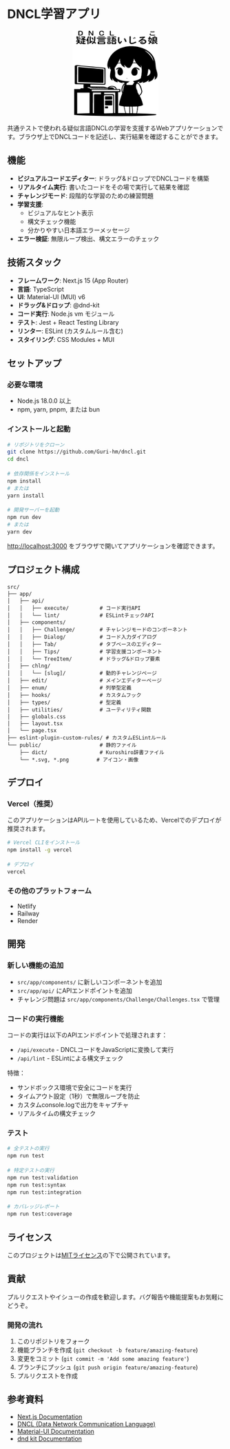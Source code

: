 # DNCL学習アプリ

<div align="center">
  <img src="public/webp/title_character.webp" alt="DNCL学習アプリのマスコット" width="200" height="200">
</div>

共通テストで使われる疑似言語DNCLの学習を支援するWebアプリケーションです。ブラウザ上でDNCLコードを記述し、実行結果を確認することができます。

## 機能

- **ビジュアルコードエディター**: ドラッグ&ドロップでDNCLコードを構築
- **リアルタイム実行**: 書いたコードをその場で実行して結果を確認
- **チャレンジモード**: 段階的な学習のための練習問題
- **学習支援**: 
  - ビジュアルなヒント表示
  - 構文チェック機能
  - 分かりやすい日本語エラーメッセージ
- **エラー検証**: 無限ループ検出、構文エラーのチェック

## 技術スタック

- **フレームワーク**: Next.js 15 (App Router)
- **言語**: TypeScript
- **UI**: Material-UI (MUI) v6
- **ドラッグ&ドロップ**: @dnd-kit
- **コード実行**: Node.js vm モジュール
- **テスト**: Jest + React Testing Library
- **リンター**: ESLint (カスタムルール含む)
- **スタイリング**: CSS Modules + MUI

## セットアップ

### 必要な環境
- Node.js 18.0.0 以上
- npm, yarn, pnpm, または bun

### インストールと起動

```bash
# リポジトリをクローン
git clone https://github.com/Guri-hm/dncl.git
cd dncl

# 依存関係をインストール
npm install
# または
yarn install

# 開発サーバーを起動
npm run dev
# または
yarn dev
```

[http://localhost:3000](http://localhost:3000) をブラウザで開いてアプリケーションを確認できます。

## プロジェクト構成

```
src/
├── app/
│   ├── api/
│   │   ├── execute/          # コード実行API
│   │   └── lint/             # ESLintチェックAPI
│   ├── components/
│   │   ├── Challenge/        # チャレンジモードのコンポーネント
│   │   ├── Dialog/           # コード入力ダイアログ
│   │   ├── Tab/              # タブベースのエディター
│   │   ├── Tips/             # 学習支援コンポーネント
│   │   └── TreeItem/         # ドラッグ&ドロップ要素
│   ├── chlng/
│   │   └── [slug]/           # 動的チャレンジページ
│   ├── edit/                 # メインエディターページ
│   ├── enum/                 # 列挙型定義
│   ├── hooks/                # カスタムフック
│   ├── types/                # 型定義
│   ├── utilities/            # ユーティリティ関数
│   ├── globals.css
│   ├── layout.tsx
│   └── page.tsx
├── eslint-plugin-custom-rules/ # カスタムESLintルール
└── public/                   # 静的ファイル
    ├── dict/                 # Kuroshiro辞書ファイル
    └── *.svg, *.png         # アイコン・画像
```

## デプロイ

### Vercel（推奨）
このアプリケーションはAPIルートを使用しているため、Vercelでのデプロイが推奨されます。

```bash
# Vercel CLIをインストール
npm install -g vercel

# デプロイ
vercel
```

### その他のプラットフォーム
- Netlify
- Railway
- Render

## 開発

### 新しい機能の追加
- `src/app/components/` に新しいコンポーネントを追加
- `src/app/api/` にAPIエンドポイントを追加
- チャレンジ問題は `src/app/components/Challenge/Challenges.tsx` で管理

### コードの実行機能
コードの実行は以下のAPIエンドポイントで処理されます：
- `/api/execute` - DNCLコードをJavaScriptに変換して実行
- `/api/lint` - ESLintによる構文チェック

特徴：
- サンドボックス環境で安全にコードを実行
- タイムアウト設定（1秒）で無限ループを防止
- カスタムconsole.logで出力をキャプチャ
- リアルタイムの構文チェック

### テスト
```bash
# 全テストの実行
npm run test

# 特定テストの実行
npm run test:validation
npm run test:syntax
npm run test:integration

# カバレッジレポート
npm run test:coverage
```

## ライセンス

このプロジェクトは[MITライセンス](LICENSE)の下で公開されています。

## 貢献

プルリクエストやイシューの作成を歓迎します。バグ報告や機能提案もお気軽にどうぞ。

### 開発の流れ
1. このリポジトリをフォーク
2. 機能ブランチを作成 (`git checkout -b feature/amazing-feature`)
3. 変更をコミット (`git commit -m 'Add some amazing feature'`)
4. ブランチにプッシュ (`git push origin feature/amazing-feature`)
5. プルリクエストを作成

## 参考資料

- [Next.js Documentation](https://nextjs.org/docs)
- [DNCL (Data Network Communication Language)](https://www.mext.go.jp/a_menu/shotou/zyouhou/detail/1375607.htm)
- [Material-UI Documentation](https://mui.com/)
- [dnd kit Documentation](https://docs.dndkit.com/)